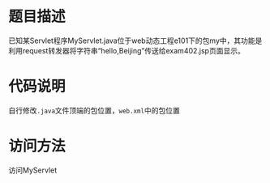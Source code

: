 # 题目描述
已知某Servlet程序MyServlet.java位于web动态工程e101下的包my中，其功能是利用request转发器将字符串“hello,Beijing”传送给exam402.jsp页面显示。

# 代码说明
自行修改`.java`文件顶端的包位置，`web.xml`中的包位置

# 访问方法
访问MyServlet
